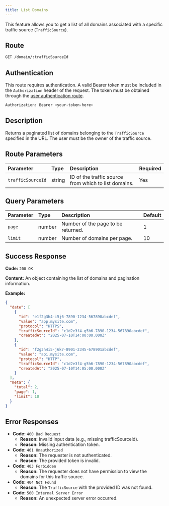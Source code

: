 ```yaml
---
title: List Domains
---
```


This feature allows you to get a list of all domains associated with a specific traffic source (`TrafficSource`).

## Route

```bash
GET /domain/:trafficSourceId
```

## Authentication

This route requires authentication. A valid Bearer token must be included in the `Authorization` header of the request. The token must be obtained through the [user authentication route](/en/user/authuser/).

```bash
Authorization: Bearer <your-token-here>
```

## Description

Returns a paginated list of domains belonging to the `TrafficSource` specified in the URL. The user must be the owner of the traffic source.

## Route Parameters

| Parameter         | Type   | Description                                          | Required |
| :---------------- | :----- | :--------------------------------------------------- | :------- |
| `trafficSourceId` | string | ID of the traffic source from which to list domains. | Yes      |

## Query Parameters

| Parameter | Type   | Description                        | Default |
| :-------- | :----- | :--------------------------------- | ------- |
| `page`    | number | Number of the page to be returned. | 1       |
| `limit`   | number | Number of domains per page.        | 10      |

## Success Response

**Code:** `200 OK`

**Content:** An object containing the list of domains and pagination information.

**Example:**

```json
{
  "date": [
    {
      "id": "e1f2g3h4-i5j6-7890-1234-567890abcdef",
      "value": "app.mysite.com",
      "protocol": "HTTPS",
      "trafficSourceId": "c1d2e3f4-g5h6-7890-1234-567890abcdef",
      "createdAt": "2025-07-10T14:00:00.000Z"
    },
    {
      "id": "f2g3h4i5-j6k7-8901-2345-678901abcdef",
      "value": "api.mysite.com",
      "protocol": "HTTP",
      "trafficSourceId": "c1d2e3f4-g5h6-7890-1234-567890abcdef",
      "createdAt": "2025-07-10T14:05:00.000Z"
    }
  ],
  "meta": {
    "total": 2,
    "page": 1,
    "limit": 10
  }
}
```

## Error Responses

- **Code:** `400 Bad Request`
  - **Reason:** Invalid input data (e.g., missing trafficSourceId).
  - **Reason:** Missing authentication token.
- **Code:** `401 Unauthorized`
  - **Reason:** The requester is not authenticated.
  - **Reason:** The provided token is invalid.
- **Code:** `403 Forbidden`
  - **Reason:** The requester does not have permission to view the domains for this traffic source.
- **Code:** `404 Not Found`
  - **Reason:** The `TrafficSource` with the provided ID was not found.
- **Code:** `500 Internal Server Error`
  - **Reason:** An unexpected server error occurred.
